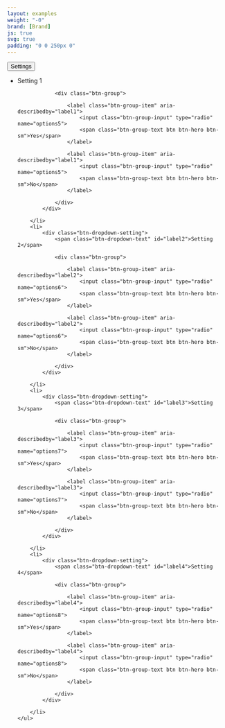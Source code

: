 ```yaml
---
layout: examples
weight: "-0"
brand: [Brand]
js: true
svg: true
padding: "0 0 250px 0"
---
```


<div class="btn-dropdown" aria-haspopup="true">
	<button type="button" class="btn btn-hero js-button-dropdown" aria-label="Settings. Hit enter to open dropdown">
		<span class="btn-dropdown-caret">Settings</span>
	</button>
	<ul class="dropdown-menu dropdown-menu-lg" role="menu" aria-label="Hit the Esc key to close dropdown" tabindex="-1">
		<li>
			<div class="btn-dropdown-setting">
				<span class="btn-dropdown-text" id="label1">Setting 1</span>

				<div class="btn-group">

					<label class="btn-group-item" aria-describedby="label1">
						<input class="btn-group-input" type="radio" name="options5">
						<span class="btn-group-text btn btn-hero btn-sm">Yes</span>
					</label>

					<label class="btn-group-item" aria-describedby="label1">
						<input class="btn-group-input" type="radio" name="options5">
						<span class="btn-group-text btn btn-hero btn-sm">No</span>
					</label>

				</div>
			</div>

		</li>
		<li>
			<div class="btn-dropdown-setting">
				<span class="btn-dropdown-text" id="label2">Setting 2</span>

				<div class="btn-group">

					<label class="btn-group-item" aria-describedby="label2">
						<input class="btn-group-input" type="radio" name="options6">
						<span class="btn-group-text btn btn-hero btn-sm">Yes</span>
					</label>

					<label class="btn-group-item" aria-describedby="label2">
						<input class="btn-group-input" type="radio" name="options6">
						<span class="btn-group-text btn btn-hero btn-sm">No</span>
					</label>

				</div>
			</div>

		</li>
		<li>
			<div class="btn-dropdown-setting">
				<span class="btn-dropdown-text" id="label3">Setting 3</span>

				<div class="btn-group">

					<label class="btn-group-item" aria-describedby="label3">
						<input class="btn-group-input" type="radio" name="options7">
						<span class="btn-group-text btn btn-hero btn-sm">Yes</span>
					</label>

					<label class="btn-group-item" aria-describedby="label3">
						<input class="btn-group-input" type="radio" name="options7">
						<span class="btn-group-text btn btn-hero btn-sm">No</span>
					</label>

				</div>
			</div>

		</li>
		<li>
			<div class="btn-dropdown-setting">
				<span class="btn-dropdown-text" id="label4">Setting 4</span>

				<div class="btn-group">

					<label class="btn-group-item" aria-describedby="label4">
						<input class="btn-group-input" type="radio" name="options8">
						<span class="btn-group-text btn btn-hero btn-sm">Yes</span>
					</label>

					<label class="btn-group-item" aria-describedby="label4">
						<input class="btn-group-input" type="radio" name="options8">
						<span class="btn-group-text btn btn-hero btn-sm">No</span>
					</label>

				</div>
			</div>

		</li>
	</ul>
</div>